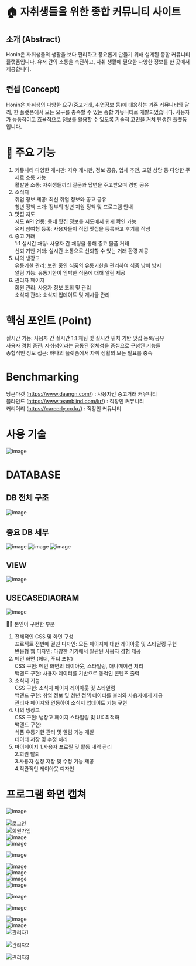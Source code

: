 # 🏠 자취생들을 위한 종합 커뮤니티 사이트

## 소개 (Abstract)
Honin은 자취생들의 생활을 보다 편리하고 풍요롭게 만들기 위해 설계된 종합 커뮤니티 플랫폼입니다. 유저 간의 소통을 촉진하고, 자취 생활에 필요한 다양한 정보를 한 곳에서 제공합니다.

## 컨셉 (Concept)
Honin은 자취생의 다양한 요구(중고거래, 취업정보 등)에 대응하는 기존 커뮤니티와 달리, 한 플랫폼에서 모든 요구를 충족할 수 있는 종합 커뮤니티로 개발되었습니다. 사용자가 능동적이고 효율적으로 정보를 활용할 수 있도록 기술적 고민을 거쳐 탄생한 플랫폼입니다.

# 📌 주요 기능
1. 커뮤니티
다양한 게시판: 자유 게시판, 정보 공유, 업체 추천, 고민 상담 등 다양한 주제로 소통 가능<br />
활발한 소통: 자취생들끼리 질문과 답변을 주고받으며 경험 공유<br />
2. 소식지<br />
취업 정보 제공: 최신 취업 정보와 공고 공유<br />
청년 정책 소개: 정부의 청년 지원 정책 및 프로그램 안내<br />
3. 맛집 지도<br />
지도 API 연동: 동네 맛집 정보를 지도에서 쉽게 확인 가능<br />
유저 참여형 등록: 사용자들이 직접 맛집을 등록하고 후기를 작성<br />
4. 중고 거래<br />
1:1 실시간 채팅: 사용자 간 채팅을 통해 중고 물품 거래<br />
신뢰 기반 거래: 실시간 소통으로 신뢰할 수 있는 거래 환경 제공<br />
5. 나의 냉장고<br />
유통기한 관리: 보관 중인 식품의 유통기한을 관리하여 식품 낭비 방지<br />
알림 기능: 유통기한이 임박한 식품에 대해 알림 제공<br />
6. 관리자 페이지<br />
회원 관리: 사용자 정보 조회 및 관리<br />
소식지 관리: 소식지 업데이트 및 게시물 관리<br />

# 핵심 포인트 (Point)
실시간 기능: 사용자 간 실시간 1:1 채팅 및 실시간 위치 기반 맛집 등록/공유<br />
사용자 경험 증진: 자취생이라는 공통된 정체성을 중심으로 구성된 기능들<br />
종합적인 정보 접근: 하나의 플랫폼에서 자취 생활의 모든 필요를 충족

# Benchmarking
당근마켓 (https://www.daangn.com/) : 사용자간 중고거래 커뮤니티<br />
블라인드 (https://www.teamblind.com/kr/) : 직장인 커뮤니티<br />
커리어리 (https://careerly.co.kr/) : 직장인 커뮤니티

# 사용 기술
![image](https://github.com/user-attachments/assets/85f2dfc2-f63d-4b5d-87af-a1faab1c946d)

# DATABASE
## DB 전체 구조
![image](https://github.com/user-attachments/assets/9c8e5e49-4978-49a2-bef7-fdfa187c43ff)

## 중요 DB 세부
![image](https://github.com/user-attachments/assets/33d438aa-ab6b-433b-9af8-400dd9d192d4)
![image](https://github.com/user-attachments/assets/5f1b8276-e646-48fb-9df1-8f993d81a821)
![image](https://github.com/user-attachments/assets/7a105eb9-6a00-450d-9f9e-ca6f66a106e2)

## VIEW
![image](https://github.com/user-attachments/assets/44c1f6c2-ed19-416d-984c-0aa4d0dafffe)

## USECASEDIAGRAM
![image](https://github.com/user-attachments/assets/e648c2aa-c8ec-4c33-b5c7-c84b2f342de3)

👨‍💻 본인이 구현한 부분
1. 전체적인 CSS 및 화면 구성<br />
프로젝트 전반에 걸친 디자인: 모든 페이지에 대한 레이아웃 및 스타일링 구현<br />
반응형 웹 디자인: 다양한 기기에서 일관된 사용자 경험 제공<br />
2. 메인 화면 (헤더, 푸터 포함)<br />
CSS 구현: 메인 화면의 레이아웃, 스타일링, 애니메이션 처리<br />
백엔드 구현: 사용자 데이터를 기반으로 동적인 콘텐츠 출력<br />
3. 소식지 기능<br />
CSS 구현: 소식지 페이지 레이아웃 및 스타일링<br />
백엔드 구현:
취업 정보 및 청년 정책 데이터를 불러와 사용자에게 제공<br />
관리자 페이지와 연동하여 소식지 업데이트 기능 구현<br />
4. 나의 냉장고<br />
CSS 구현: 냉장고 페이지 스타일링 및 UX 최적화<br />
백엔드 구현:<br />
식품 유통기한 관리 및 알림 기능 개발<br />
데이터 저장 및 수정 처리<br />
5. 마이페이지
1.사용자 프로필 및 활동 내역 관리<br />
2.회원 탈퇴<br />
3.사용자 설정 저장 및 수정 기능 제공<br />
4.직관적인 레이아웃 디자인<br />

# 프로그램 화면 캡쳐
![image](https://github.com/user-attachments/assets/3a74f24d-125d-470a-8009-25e703f0bea3)

![로그인](https://github.com/user-attachments/assets/55b8e03a-9a69-4a07-bdb1-2acc7d9d97d6)
<br />
![회원가입](https://github.com/user-attachments/assets/1281e8e1-1a7f-4261-8a02-be35b276fc75)
<br />
![image](https://github.com/user-attachments/assets/5b2825d6-76f7-413e-8113-be5379596b5c)
<br />
![image](https://github.com/user-attachments/assets/0634ef47-c25b-44d9-bc24-9f0698308fdd)

![image](https://github.com/user-attachments/assets/0df69d2c-9254-4ca1-9fc2-fa1a4fad5709)

![image](https://github.com/user-attachments/assets/ca779f8e-4246-4b18-bd61-bb7a114f93ed)
<br />
![image](https://github.com/user-attachments/assets/832929f8-5859-46a6-950b-a228602dff87)
<br />
![image](https://github.com/user-attachments/assets/e2b251ad-ab23-440b-b7bf-ef91b08b9251)
<br />
![image](https://github.com/user-attachments/assets/6ca90c95-b939-4a75-8b50-e2af47f35a70)

![image](https://github.com/user-attachments/assets/ac4626a3-66af-4fc4-b446-9849b41753ab)

![image](https://github.com/user-attachments/assets/423e7a8b-a0f9-4bc6-8958-43bb772e4b91)

![image](https://github.com/user-attachments/assets/08e9baf2-68e7-45b6-86ae-3c35bdfaf62f)
<br />
![image](https://github.com/user-attachments/assets/f4de88e3-df15-4871-9252-3064ea19a90d)
<br />
![관리자1](https://github.com/user-attachments/assets/ff0125d2-c9a8-46a9-94ef-9cbc62a1691d)

![관리자2](https://github.com/user-attachments/assets/a686c75a-a68f-4c8a-9a3f-0960965809bd)

![관리자3](https://github.com/user-attachments/assets/119251ed-80f3-4091-96b3-fc323c77edef)


















